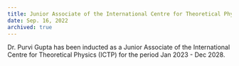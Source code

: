 ```yaml
---
title: Junior Associate of the International Centre for Theoretical Physics
date: Sep. 16, 2022
archived: true
---
```


Dr. Purvi Gupta has been inducted as a Junior Associate of the International Centre for Theoretical Physics (ICTP) for the period Jan 2023 - Dec 2028. 